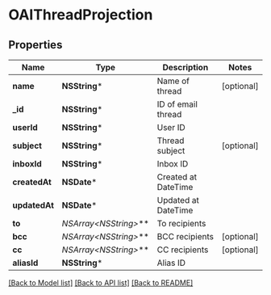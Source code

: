# OAIThreadProjection

## Properties
Name | Type | Description | Notes
------------ | ------------- | ------------- | -------------
**name** | **NSString*** | Name of thread | [optional] 
**_id** | **NSString*** | ID of email thread | 
**userId** | **NSString*** | User ID | 
**subject** | **NSString*** | Thread subject | [optional] 
**inboxId** | **NSString*** | Inbox ID | 
**createdAt** | **NSDate*** | Created at DateTime | 
**updatedAt** | **NSDate*** | Updated at DateTime | 
**to** | **NSArray&lt;NSString*&gt;*** | To recipients | 
**bcc** | **NSArray&lt;NSString*&gt;*** | BCC recipients | [optional] 
**cc** | **NSArray&lt;NSString*&gt;*** | CC recipients | [optional] 
**aliasId** | **NSString*** | Alias ID | 

[[Back to Model list]](../README#documentation-for-models) [[Back to API list]](../README#documentation-for-api-endpoints) [[Back to README]](../README)


